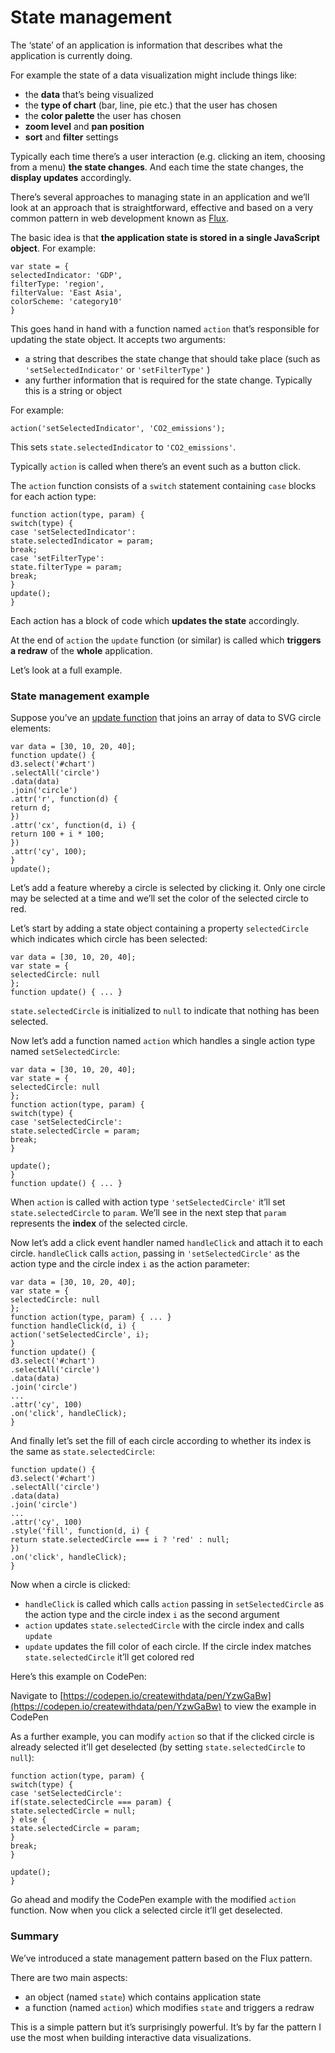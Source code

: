 # State management

The ‘state’ of an application is information that describes what the application is currently doing.

For example the state of a data visualization might include things like:

* the **data** that’s being visualized
* the **type of chart** (bar, line, pie etc.) that the user has chosen
* the **color palette** the user has chosen
* **zoom level** and **pan position**
* **sort** and **filter** settings

Typically each time there’s a user interaction (e.g. clicking an item, choosing from a menu) **the state changes**. And each time the state changes, the **display updates** accordingly.

There’s several approaches to managing state in an application and we’ll look at an approach that is straightforward, effective and based on a very common pattern in web development known as [Flux](https://github.com/facebook/flux/tree/master/examples/flux-concepts).

The basic idea is that **the application state is stored in a single JavaScript object**. For example:

```
var state = {
selectedIndicator: 'GDP',
filterType: 'region',
filterValue: 'East Asia',
colorScheme: 'category10'
}
```

This goes hand in hand with a function named `action` that’s responsible for updating the state object. It accepts two arguments:

* a string that describes the state change that should take place (such as `'setSelectedIndicator'` or `'setFilterType'` )
* any further information that is required for the state change. Typically this is a string or object

For example:

```
action('setSelectedIndicator', 'CO2_emissions');
```

This sets `state.selectedIndicator` to `'CO2_emissions'`.

Typically `action` is called when there’s an event such as a button click.

The `action` function consists of a `switch` statement containing `case` blocks for each action type:

```
function action(type, param) {
switch(type) {
case 'setSelectedIndicator':
state.selectedIndicator = param;
break;
case 'setFilterType':
state.filterType = param;
break;
}
update();
}
```

Each action has a block of code which **updates the state** accordingly.

At the end of `action` the `update` function (or similar) is called which **triggers a redraw** of the **whole** application.

Let’s look at a full example.

### State management example

Suppose you’ve an [update function](https://learn.createwithdata.com/books/d3-start-to-finish/sections/update-loops/) that joins an array of data to SVG circle elements:

```
var data = [30, 10, 20, 40];
function update() {
d3.select('#chart')
.selectAll('circle')
.data(data)
.join('circle')
.attr('r', function(d) {
return d;
})
.attr('cx', function(d, i) {
return 100 + i * 100;
})
.attr('cy', 100);
}
update();
```

Let’s add a feature whereby a circle is selected by clicking it. Only one circle may be selected at a time and we’ll set the color of the selected circle to red.

Let’s start by adding a state object containing a property `selectedCircle` which indicates which circle has been selected:

```
var data = [30, 10, 20, 40];
var state = {
selectedCircle: null
};
function update() { ... }
```

`state.selectedCircle` is initialized to `null` to indicate that nothing has been selected.

Now let’s add a function named `action` which handles a single action type named `setSelectedCircle`:

```
var data = [30, 10, 20, 40];
var state = {
selectedCircle: null
};
function action(type, param) {
switch(type) {
case 'setSelectedCircle':
state.selectedCircle = param;
break;
}

update();
}
function update() { ... }
```

When `action` is called with action type `'setSelectedCircle'` it’ll set `state.selectedCircle` to `param`. We’ll see in the next step that `param` represents the **index** of the selected circle.

Now let’s add a click event handler named `handleClick` and attach it to each circle. `handleClick` calls `action`, passing in `'setSelectedCircle'` as the action type and the circle index `i` as the action parameter:

```
var data = [30, 10, 20, 40];
var state = {
selectedCircle: null
};
function action(type, param) { ... }
function handleClick(d, i) {
action('setSelectedCircle', i);
}
function update() {
d3.select('#chart')
.selectAll('circle')
.data(data)
.join('circle')
...
.attr('cy', 100)
.on('click', handleClick);
}
```

And finally let’s set the fill of each circle according to whether its index is the same as `state.selectedCircle`:

```
function update() {
d3.select('#chart')
.selectAll('circle')
.data(data)
.join('circle')
...
.attr('cy', 100)
.style('fill', function(d, i) {
return state.selectedCircle === i ? 'red' : null;
})
.on('click', handleClick);
}
```

Now when a circle is clicked:

* `handleClick` is called which calls `action` passing in `setSelectedCircle` as the action type and the circle index `i` as the second argument
* `action` updates `state.selectedCircle` with the circle index and calls `update`
* `update` updates the fill color of each circle. If the circle index matches `state.selectedCircle` it’ll get colored red

Here’s this example on CodePen:

Navigate to [https://codepen.io/createwithdata/pen/YzwGaBw](https://codepen.io/createwithdata/pen/YzwGaBw) to view the example in CodePen

As a further example, you can modify `action` so that if the clicked circle is already selected it’ll get deselected (by setting `state.selectedCircle` to `null`):

```
function action(type, param) {
switch(type) {
case 'setSelectedCircle':
if(state.selectedCircle === param) {
state.selectedCircle = null;
} else {
state.selectedCircle = param;
}
break;
}

update();
}
```

Go ahead and modify the CodePen example with the modified `action` function. Now when you click a selected circle it’ll get deselected.

### Summary

We’ve introduced a state management pattern based on the Flux pattern.

There are two main aspects:

* an object (named `state`) which contains application state
* a function (named `action`) which modifies `state` and triggers a redraw

This is a simple pattern but it’s surprisingly powerful. It’s by far the pattern I use the most when building interactive data visualizations.